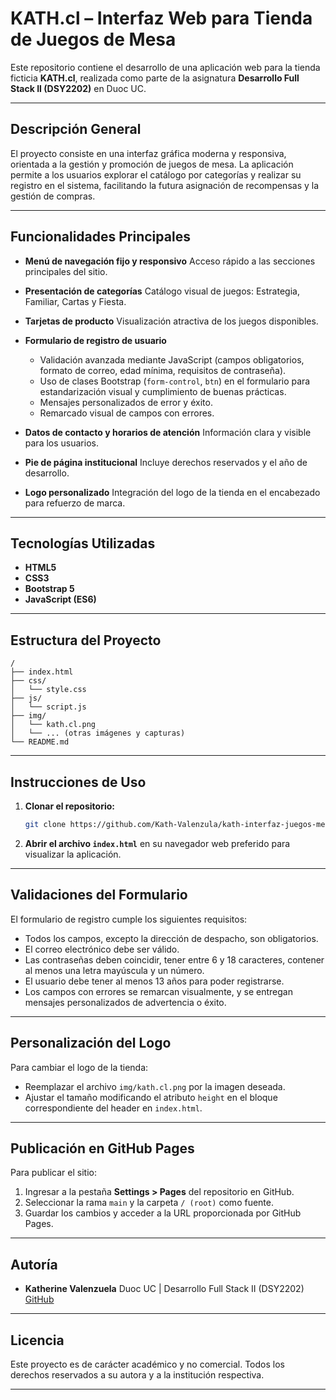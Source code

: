 # KATH.cl – Interfaz Web para Tienda de Juegos de Mesa

Este repositorio contiene el desarrollo de una aplicación web para la tienda ficticia **KATH.cl**, realizada como parte de la asignatura **Desarrollo Full Stack II (DSY2202)** en Duoc UC.

---

## Descripción General

El proyecto consiste en una interfaz gráfica moderna y responsiva, orientada a la gestión y promoción de juegos de mesa. La aplicación permite a los usuarios explorar el catálogo por categorías y realizar su registro en el sistema, facilitando la futura asignación de recompensas y la gestión de compras.

---

## Funcionalidades Principales

* **Menú de navegación fijo y responsivo**
  Acceso rápido a las secciones principales del sitio.

* **Presentación de categorías**
  Catálogo visual de juegos: Estrategia, Familiar, Cartas y Fiesta.

* **Tarjetas de producto**
  Visualización atractiva de los juegos disponibles.

* **Formulario de registro de usuario**

  * Validación avanzada mediante JavaScript (campos obligatorios, formato de correo, edad mínima, requisitos de contraseña).
  * Uso de clases Bootstrap (`form-control`, `btn`) en el formulario para estandarización visual y cumplimiento de buenas prácticas.
  * Mensajes personalizados de error y éxito.
  * Remarcado visual de campos con errores.

* **Datos de contacto y horarios de atención**
  Información clara y visible para los usuarios.

* **Pie de página institucional**
  Incluye derechos reservados y el año de desarrollo.

* **Logo personalizado**
  Integración del logo de la tienda en el encabezado para refuerzo de marca.

---

## Tecnologías Utilizadas

* **HTML5**
* **CSS3**
* **Bootstrap 5** 
* **JavaScript (ES6)**

---

## Estructura del Proyecto

```
/
├── index.html
├── css/
│   └── style.css
├── js/
│   └── script.js
├── img/
│   └── kath.cl.png
│   └── ... (otras imágenes y capturas)
└── README.md
```

---

## Instrucciones de Uso

1. **Clonar el repositorio:**

   ```bash
   git clone https://github.com/Kath-Valenzula/kath-interfaz-juegos-mesa.git
   ```

2. **Abrir el archivo `index.html`** en su navegador web preferido para visualizar la aplicación.

---

## Validaciones del Formulario

El formulario de registro cumple los siguientes requisitos:

* Todos los campos, excepto la dirección de despacho, son obligatorios.
* El correo electrónico debe ser válido.
* Las contraseñas deben coincidir, tener entre 6 y 18 caracteres, contener al menos una letra mayúscula y un número.
* El usuario debe tener al menos 13 años para poder registrarse.
* Los campos con errores se remarcan visualmente, y se entregan mensajes personalizados de advertencia o éxito.

---

## Personalización del Logo

Para cambiar el logo de la tienda:

* Reemplazar el archivo `img/kath.cl.png` por la imagen deseada.
* Ajustar el tamaño modificando el atributo `height` en el bloque correspondiente del header en `index.html`.

---

## Publicación en GitHub Pages

Para publicar el sitio:

1. Ingresar a la pestaña **Settings > Pages** del repositorio en GitHub.
2. Seleccionar la rama `main` y la carpeta `/ (root)` como fuente.
3. Guardar los cambios y acceder a la URL proporcionada por GitHub Pages.


---

## Autoría

* **Katherine Valenzuela**
  Duoc UC | Desarrollo Full Stack II (DSY2202)
  [GitHub](https://github.com/Kath-Valenzula)

---

## Licencia

Este proyecto es de carácter académico y no comercial. Todos los derechos reservados a su autora y a la institución respectiva.

---
